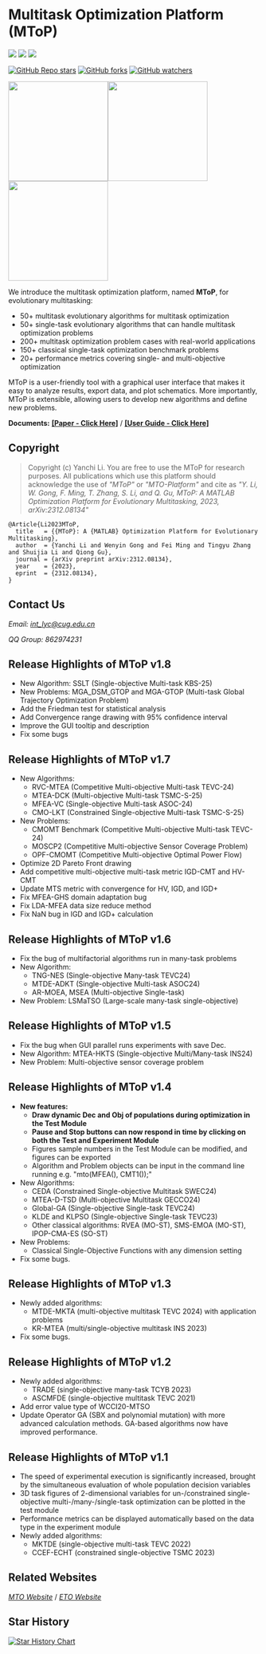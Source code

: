 # Multitask Optimization Platform (MToP)

[![](https://img.shields.io/badge/Download-Latest-green)](https://github.com/intLyc/MTO-Platform/archive/refs/heads/master.zip)
[![](https://img.shields.io/badge/Release-v1.8-orange)](#mto-platform)
[![](https://img.shields.io/badge/Matlab-%3E%3DR2022b-blue)](#mto-platform)

[![GitHub Repo stars](https://img.shields.io/github/stars/intLyc/MTO-Platform?style=social)](#mto-platform)
[![GitHub forks](https://img.shields.io/github/forks/intLyc/MTO-Platform?style=social)](#mto-platform)
[![GitHub watchers](https://img.shields.io/github/watchers/intLyc/MTO-Platform?style=social)](#mto-platform)

<img src="./Doc/ReadmeFigure/CMT-LandScape.png" width="200px"><img src="./Doc/ReadmeFigure/MaT-LandScape.png" width="200px"><img src="./Doc/ReadmeFigure/CpMT-LandScape.png" width="200px">

We introduce the multitask optimization platform, named **MToP**, for evolutionary multitasking:

- 50+ multitask evolutionary algorithms for multitask optimization
- 50+ single-task evolutionary algorithms that can handle multitask optimization problems
- 200+ multitask optimization problem cases with real-world applications
- 150+ classical single-task optimization benchmark problems
- 20+ performance metrics covering single- and multi-objective optimization

MToP is a user-friendly tool with a graphical user interface that makes it easy to analyze results, export data, and plot schematics. More importantly, MToP is extensible, allowing users to develop new algorithms and define new problems.

**Documents:**
[**[Paper - Click Here]**](https://arxiv.org/abs/2312.08134) /
[**[User Guide - Click Here]**](./Doc/User-Guide.md)

## Copyright

> Copyright (c) Yanchi Li. You are free to use the MToP for research purposes. All publications which use this platform should acknowledge the use of *"MToP"* or *"MTO-Platform"* and cite as *"Y. Li, W. Gong, F. Ming, T. Zhang, S. Li, and Q. Gu, MToP: A MATLAB Optimization Platform for Evolutionary Multitasking, 2023, arXiv:2312.08134"*

```
@Article{Li2023MToP,
  title   = {{MToP}: A {MATLAB} Optimization Platform for Evolutionary Multitasking},
  author  = {Yanchi Li and Wenyin Gong and Fei Ming and Tingyu Zhang and Shuijia Li and Qiong Gu},
  journal = {arXiv preprint arXiv:2312.08134},
  year    = {2023},
  eprint  = {2312.08134},
}
```

## Contact Us

*Email: <int_lyc@cug.edu.cn>*

*QQ Group: 862974231*

## Release Highlights of MToP v1.8

- New Algorithm: SSLT (Single-objective Multi-task KBS-25)
- New Problems: MGA_DSM_GTOP and MGA-GTOP (Multi-task Global Trajectory Optimization Problem)
- Add the Friedman test for statistical analysis
- Add Convergence range drawing with 95% confidence interval
- Improve the GUI tooltip and description
- Fix some bugs

## Release Highlights of MToP v1.7

- New Algorithms: 
  - RVC-MTEA (Competitive Multi-objective Multi-task TEVC-24)
  - MTEA-DCK (Multi-objective Multi-task TSMC-S-25)
  - MFEA-VC (Single-objective Multi-task ASOC-24)
  - CMO-LKT (Constrained Single-objective Multi-task TSMC-S-25)
- New Problems:
  - CMOMT Benchmark (Competitive Multi-objective Multi-task TEVC-24)
  - MOSCP2 (Competitive Multi-objective Sensor Coverage Problem)
  - OPF-CMOMT (Competitive Multi-objective Optimal Power Flow)
- Optimize 2D Pareto Front drawing
- Add competitive multi-objective multi-task metric IGD-CMT and HV-CMT
- Update MTS metric with convergence for HV, IGD, and IGD+
- Fix MFEA-GHS domain adaptation bug
- Fix LDA-MFEA data size reduce method
- Fix NaN bug in IGD and IGD+ calculation

## Release Highlights of MToP v1.6

- Fix the bug of multifactorial algorithms run in many-task problems
- New Algorithm: 
  - TNG-NES (Single-objective Many-task TEVC24)
  - MTDE-ADKT (Single-objective Multi-task ASOC24)
  - AR-MOEA, MSEA (Multi-objective Single-task)
- New Problem: LSMaTSO (Large-scale many-task single-objective)

## Release Highlights of MToP v1.5

- Fix the bug when GUI parallel runs experiments with save Dec.
- New Algorithm: MTEA-HKTS (Single-objective Multi/Many-task INS24)
- New Problem: Multi-objective sensor coverage problem

## Release Highlights of MToP v1.4

- **New features:**
  - **Draw dynamic Dec and Obj of populations during optimization in the Test Module**
  - **Pause and Stop buttons can now respond in time by clicking on both the Test and Experiment Module**
  - Figures sample numbers in the Test Module can be modified, and figures can be exported
  - Algorithm and Problem objects can be input in the command line running e.g. "mto(MFEA(), CMT1());"
- New Algorithms:
  - CEDA (Constrained Single-objective Multitask SWEC24)
  - MTEA-D-TSD (Multi-objective Multitask GECCO24)
  - Global-GA (Single-objective Single-task TEVC24)
  - KLDE and KLPSO (Single-objective Single-task TEVC23)
  - Other classical algorithms: RVEA (MO-ST), SMS-EMOA (MO-ST), IPOP-CMA-ES (SO-ST)
- New Problems:
  - Classical Single-Objective Functions with any dimension setting
- Fix some bugs.

## Release Highlights of MToP v1.3

- Newly added algorithms:
  - MTDE-MKTA (multi-objective multitask TEVC 2024) with application problems
  - KR-MTEA (multi/single-objective multitask INS 2023)
- Fix some bugs.

## Release Highlights of MToP v1.2

- Newly added algorithms:
  - TRADE (single-objective many-task TCYB 2023)
  - ASCMFDE (single-objective multitask TEVC 2021)
- Add error value type of WCCI20-MTSO
- Update Operator GA (SBX and polynomial mutation) with more advanced calculation methods. GA-based algorithms now have improved performance.

## Release Highlights of MToP v1.1

- The speed of experimental execution is significantly increased, brought by the simultaneous evaluation of whole population decision variables
- 3D task figures of 2-dimensional variables for un-/constrained single-objective multi-/many-/single-task optimization can be plotted in the test module
- Performance metrics can be displayed automatically based on the data type in the experiment module
- Newly added algorithms:
  - MKTDE (single-objective multi-task TEVC 2022)
  - CCEF-ECHT (constrained single-objective TSMC 2023)



## Related Websites

[*MTO Website*](http://www.bdsc.site/websites/MTO/index.html)
/
[*ETO Website*](http://www.bdsc.site/websites/ETO/ETO.html)

## Star History

[![Star History Chart](https://api.star-history.com/svg?repos=intLyc/MTO-Platform&type=Date)](https://star-history.com/#intLyc/MTO-Platform&Date)